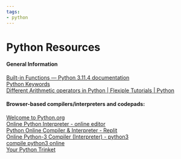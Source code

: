 ```yaml
---
tags:
- python
---
```


# Python Resources

#### General Information
[Built-in Functions — Python 3.11.4 documentation](https://docs.python.org/3/library/functions.html) <br />
[Python Keywords](https://www.w3schools.com/python/python_ref_keywords.asp) <br />
[Different Arithmetic operators in Python | Flexiple Tutorials | Python](https://flexiple.com/python/arithmetic-operators-in-python/) <br />

#### Browser-based compilers/interpreters and codepads: 

[Welcome to Python.org](https://www.python.org/shell/) <br />
[Online Python Interpreter - online editor](https://www.onlinegdb.com/online_python_interpreter) <br />
[Python Online Compiler & Interpreter - Replit](https://replit.com/languages/python3) <br />
[Online Python-3 Compiler (Interpreter) - python3](https://www.tutorialspoint.com/execute_python3_online.php) <br />
[compile python3 online](https://rextester.com/l/python3_online_compiler) <br />
[Your Python Trinket](https://trinket.io/python3) <br />
